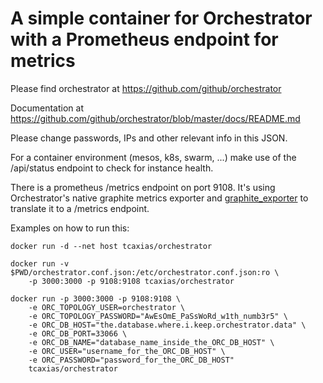 # A simple container for Orchestrator with a Prometheus endpoint for metrics

Please find orchestrator at https://github.com/github/orchestrator

Documentation at https://github.com/github/orchestrator/blob/master/docs/README.md

Please change passwords, IPs and other relevant info in this JSON.

For a container environment (mesos, k8s, swarm, ...) make use of the /api/status endpoint to check for instance health.

There is a prometheus /metrics endpoint on port 9108.
It's using Orchestrator's native graphite metrics exporter and [graphite_exporter](https://github.com/prometheus/graphite_exporter) to translate it to a /metrics endpoint.

Examples on how to run this:

    docker run -d --net host tcaxias/orchestrator

    docker run -v $PWD/orchestrator.conf.json:/etc/orchestrator.conf.json:ro \
        -p 3000:3000 -p 9108:9108 tcaxias/orchestrator

    docker run -p 3000:3000 -p 9108:9108 \
        -e ORC_TOPOLOGY_USER=orchestrator \
        -e ORC_TOPOLOGY_PASSWORD="AwEsOmE_PaSsWoRd_w1th_numb3r5" \
        -e ORC_DB_HOST="the.database.where.i.keep.orchestrator.data" \
        -e ORC_DB_PORT=33066 \
        -e ORC_DB_NAME="database_name_inside_the_ORC_DB_HOST" \
        -e ORC_USER="username_for_the_ORC_DB_HOST" \
        -e ORC_PASSWORD="password_for_the_ORC_DB_HOST"
        tcaxias/orchestrator
